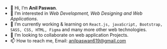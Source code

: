 - 👋 Hi, I’m **Anil Paswan**.
- 👀 I’m interested in *Web Development, Web Designing and Web Applications*.
- 🌱 I’m currently working & learning on `React.js, javaScript, Bootstrap, SASS, CSS, HTML, Figma` and many more other web technologies.
- 💞️ I’m looking to collaborate on web application Projects.
- 📫 How to reach me, Email: [anilpaswan619@gmail.com](http://www.gmail.com/)
<!---
anilpaswan619/anilpaswan619 is a ✨ special ✨ repository because its `README.md` (this file) appears on your GitHub profile.
You can click the Preview link to take a look at your changes.
--->

